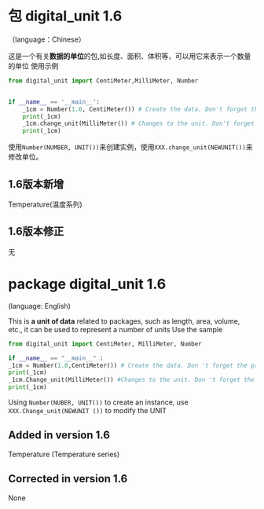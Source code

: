 # 包 digital_unit 1.6
（language：Chinese）

这是一个有关**数据的单位**的包,如长度、面积、体积等，可以用它来表示一个数量的单位
使用示例
``` python
from digital_unit import CentiMeter,MilliMeter, Number


if __name__ == '__main__':
    _1cm = Number(1.0, CentiMeter()) # Create the data. Don't forget the parentheses!
    print(_1cm)
    _1cm.change_unit(MilliMeter()) # Changes to the unit. Don't forget the parentheses!
    print(_1cm)
```
使用`Number(NUMBER, UNIT())`来创建实例，使用`XXX.change_unit(NEWUNIT())`来修改单位。
## 1.6版本新增
Temperature(温度系列)

## 1.6版本修正
无

# package digital_unit 1.6
(language: English)

This is **a unit of data** related to packages, such as length, area, volume, etc., it can be used to represent a number of units
Use the sample
```python
from digital_unit import CentiMeter, MilliMeter, Number

if __name__ == "__main__" :
_1cm = Number(1.0,CentiMeter()) # Create the data. Don 't forget the parentheses.
print(_1cm)
_1cm.Change_unit(MilliMeter()) #Changes to the unit. Don 't forget the parentheses.
print(_1cm)
```
Using ` Number(NUBER, UNIT()) ` to create an instance, use ` XXX.Change_unit(NEWUNIT ()) ` to modify the UNIT

## Added in version 1.6
Temperature (Temperature series)

## Corrected in version 1.6
None